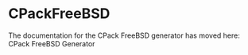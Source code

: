   

# CPackFreeBSD  
The documentation for the CPack FreeBSD generator has moved here: CPack FreeBSD Generator  

